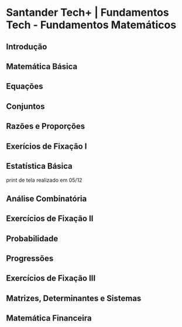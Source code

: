 # Santander Tech+ | Fundamentos Tech - Fundamentos Matemáticos

## Introdução

## Matemática Básica

## Equações

## Conjuntos

## Razões e Proporções

## Exerícios de Fixação I

## Estatística Básica

print de tela realizado em 05/12

## Análise Combinatória

## Exercícios de Fixação II

## Probabilidade

## Progressões

## Exercícios de Fixação III

## Matrizes, Determinantes e Sistemas

## Matemática Financeira
